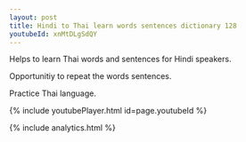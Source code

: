 ```yaml
---
layout: post
title: Hindi to Thai learn words sentences dictionary 128 
youtubeId: xnMtDLgSdQY
---
```

 
 
Helps to learn Thai words and sentences for Hindi speakers.

Opportunitiy to repeat the words sentences. 

Practice Thai language. 
 
{% include youtubePlayer.html id=page.youtubeId %}
 
 
{% include analytics.html %}